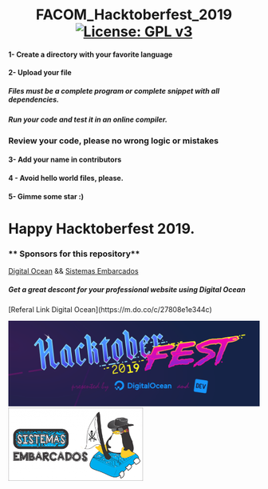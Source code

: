 # <center>FACOM_Hacktoberfest_2019  [![License: GPL v3](https://img.shields.io/badge/License-GPLv3-blue.svg)](https://www.gnu.org/licenses/gpl-3.0)</center>


<h4> 1- Create a directory with your favorite language</h4>

 <h4>2- Upload your file </h4>
 <p><h5> Files must be a complete program or complete snippet with all dependencies.</h5></p>
 <p><h5> Run your code and test it in an online compiler.</h5></p>
 <p><h3> Review your code, please no wrong logic or mistakes</h3></p>
 <h4>3- Add your name in contributors</h4>
 <h4>4 - Avoid hello world files, please.</h4>
 <h4>5- Gimme some star :) </h4>

# Happy Hacktoberfest 2019.


<h3>** Sponsors for this repository**</h3>

[Digital Ocean](https://hacktoberfest.digitalocean.com/) && [Sistemas Embarcados](https://www.sistemasembarcados.org)

<h5> Get a great descont for your professional website using Digital Ocean </h5>
[Referal Link Digital Ocean](https://m.do.co/c/27808e1e344c)

![Image Hacktoberfest](digitalOceanHacktoberfest2019.png) ![image Sistemas Embarcados](seEmbarcados.png)


